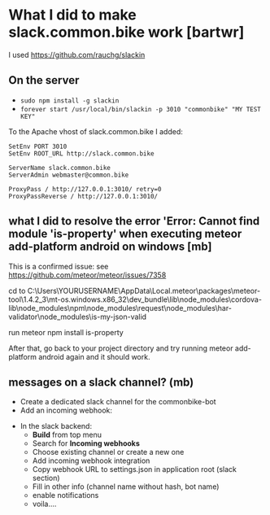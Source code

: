 # What I did to make slack.common.bike work [bartwr]

I used https://github.com/rauchg/slackin

## On the server

- `sudo npm install -g slackin`
- `forever start /usr/local/bin/slackin -p 3010 "commonbike" "MY TEST KEY"`

To the Apache vhost of slack.common.bike I added:

    SetEnv PORT 3010
    SetEnv ROOT_URL http://slack.common.bike

    ServerName slack.common.bike
    ServerAdmin webmaster@common.bike

    ProxyPass / http://127.0.0.1:3010/ retry=0
    ProxyPassReverse / http://127.0.0.1:3010/



## what I did to resolve the error 'Error: Cannot find module 'is-property' when executing meteor add-platform android on windows [mb]

This is a confirmed issue: see https://github.com/meteor/meteor/issues/7358

cd to 
C:\Users\YOURUSERNAME\AppData\Local\.meteor\packages\meteor-tool\1.4.2_3\mt-os.windows.x86_32\dev_bundle\lib\node_modules\cordova-lib\node_modules\npm\node_modules\request\node_modules\har-validator\node_modules\is-my-json-valid

run 
meteor npm install is-property

After that, go back to your project directory and try running meteor add-platform android again and it should work.

## messages on a slack channel? (mb)

- Create a dedicated slack channel for the commonbike-bot
- Add an incoming webhook:
* In the slack backend:
  - **Build** from top menu
  - Search for **Incoming webhooks**
  - Choose existing channel or create a new one
  - Add incoming webhook integration
  - Copy webhook URL to settings.json in application root (slack section)
  - Fill in other info (channel name without hash, bot name)
  - enable notifications
  - voila....
  
